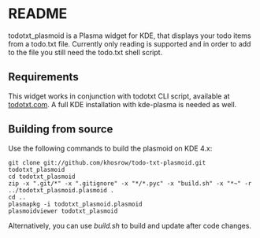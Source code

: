 README
======

todotxt_plasmoid is a Plasma widget for KDE, that displays your todo items from a todo.txt file. Currently only reading is supported and in order to add to the file you still need the todo.txt shell script.

Requirements
------------
This widget works in conjunction with todotxt CLI script, available at [todotxt.com](http://todotxt.com). A full KDE installation with kde-plasma is needed as well. 

Building from source
--------------------
Use the following commands to build the plasmoid on KDE 4.x:

	git clone git://github.com/khosrow/todo-txt-plasmoid.git todotxt_plasmoid
	cd todotxt_plasmoid 
	zip -x ".git/*" -x ".gitignore" -x "*/*.pyc" -x "build.sh" -x "*~" -r ../todotxt_plasmoid.plasmoid .
	cd ..
	plasmapkg -i todotxt_plasmoid.plasmoid
	plasmoidviewer todotxt_plasmoid

Alternatively, you can use *build.sh* to build and update after code changes.
